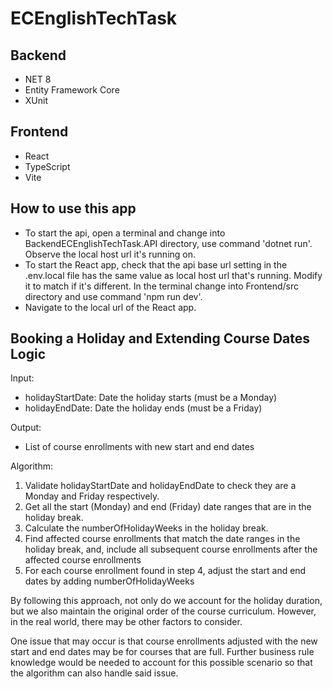 # ECEnglishTechTask

## Backend
- NET 8
- Entity Framework Core
- XUnit

## Frontend
- React
- TypeScript
- Vite

## How to use this app
- To start the api, open a terminal and change into BackendECEnglishTechTask.API directory, use command 'dotnet run'. Observe the local host url it's running on.
- To start the React app, check that the api base url setting in the .env.local file has the same value as local host url that's running. Modify it to match if it's different. In the terminal change into Frontend/src directory and use command 'npm run dev'. 
- Navigate to the local url of the React app.

## Booking a Holiday and Extending Course Dates Logic
Input:
- holidayStartDate: Date the holiday starts (must be a Monday)
- holidayEndDate: Date the holiday ends (must be a Friday)

Output:
- List of course enrollments with new start and end dates 

Algorithm:
1. Validate holidayStartDate and holidayEndDate to check they are a Monday and Friday respectively.
2. Get all the start (Monday) and end (Friday) date ranges that are in the holiday break.
3. Calculate the numberOfHolidayWeeks in the holiday break.
4. Find affected course enrollments that match the date ranges in the holiday break, and, include all subsequent course enrollments after the affected course enrollments 
5. For each course enrollment found in step 4, adjust the start and end dates by adding numberOfHolidayWeeks

By following this approach, not only do we account for the holiday duration, but we also maintain the original order of the course curriculum. However, in the real world, there may be other factors to consider.

One issue that may occur is that course enrollments adjusted with the new start and end dates may be for courses that are full. Further business rule knowledge would be needed to account for this possible scenario so that the algorithm can also handle said issue.
